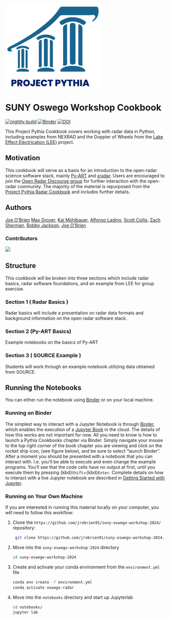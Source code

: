 <img src="thumbnail.png" alt="thumbnail" width="300"/>

# SUNY Oswego Workshop Cookbook

[![nightly-build](https://github.com/ProjectPythia/cookbook-template/actions/workflows/nightly-build.yaml/badge.svg)](https://github.com/ProjectPythia/cookbook-template/actions/workflows/nightly-build.yaml)
[![Binder](https://binder.projectpythia.org/badge_logo.svg)](https://binder.projectpythia.org/v2/gh/ProjectPythia/cookbook-template/main?labpath=notebooks)
[![DOI](https://zenodo.org/badge/475509405.svg)](https://zenodo.org/badge/latestdoi/475509405)

This Project Pythia Cookbook covers working with radar data in Python, including examples from NEXRAD and the Doppler of Wheels from the [Lake Effect Electrication (LEE)](https://data.eol.ucar.edu/project/LEE) project. 

## Motivation

This cookbook will serve as a basis for an introduction to the open-radar science software stack, mainly [Py-ART](https://arm-doe.github.io/pyart/) and [xradar](https://docs.openradarscience.org/projects/xradar/en/stable/#). Users are encouraged to join the [Open Radar Discourse group](https://openradar.discourse.group/) for further interaction with the open-radar community. The majority of the material is repurposed from the [Project Pythia Radar Cookbook](https://projectpythia.org/radar-cookbook/README.html) and includes further details. 

## Authors

[Joe O'Brien](https://github.com/jrobrien91) [Max Grover](https://github.com/mgrover1), [Kai Mühlbauer](https://github.com/kmuehlbauer), [Alfonso Ladino](https://github.com/aladino), [Scott Collis](https://github.com/scollis), [Zach Sherman](https://github.com/zssherman), [Bobby Jackson](https://github.com/rcjackson), [Joe O'Brien](https://github.com/jrobrien91)

### Contributors

<a href="https://github.com/jrobrien91/suny-oswego-workshop-2024/graphs/contributors">
  <img src="https://contrib.rocks/image?repo=jrobrien91/suny-oswego-workshop-2024" />
</a>

## Structure

This cookbook will be broken into three sections which include radar basics, radar software foundations, and an example from LEE for group exercise. 

### Section 1 ( Radar Basics )

Radar basics will include a presentation on radar data formats and background information on the open radar software stack.

### Section 2 (Py-ART Basics)

Example notebooks on the basics of Py-ART

### Section 3 ( SOURCE Example )

Students will work through an example notebook utilizing data obtained from SOURCE. 

## Running the Notebooks

You can either run the notebook using [Binder](https://binder.projectpythia.org/) or on your local machine.

### Running on Binder

The simplest way to interact with a Jupyter Notebook is through
[Binder](https://binder.projectpythia.org/), which enables the execution of a
[Jupyter Book](https://jupyterbook.org) in the cloud. The details of how this works are not
important for now. All you need to know is how to launch a Pythia
Cookbooks chapter via Binder. Simply navigate your mouse to
the top right corner of the book chapter you are viewing and click
on the rocket ship icon, (see figure below), and be sure to select
“launch Binder”. After a moment you should be presented with a
notebook that you can interact with. I.e. you’ll be able to execute
and even change the example programs. You’ll see that the code cells
have no output at first, until you execute them by pressing
{kbd}`Shift`\+{kbd}`Enter`. Complete details on how to interact with
a live Jupyter notebook are described in [Getting Started with
Jupyter](https://foundations.projectpythia.org/foundations/getting-started-jupyter.html).

### Running on Your Own Machine

If you are interested in running this material locally on your computer, you will need to follow this workflow:

1. Clone the `https://github.com/jrobrien91/suny-oswego-workshop-2024/` repository:

   ```bash
    git clone https://github.com/jrobrien91/suny-oswego-workshop-2024.git
   ```

1. Move into the `suny-oswego-workshop-2024` directory
   ```bash
   cd suny-oswego-workshop-2024
   ```
1. Create and activate your conda environment from the `environment.yml` file
   ```bash
   conda env create -f environment.yml
   conda activate oswego-radar
   ```
1. Move into the `notebooks` directory and start up Jupyterlab
   ```bash
   cd notebooks/
   jupyter lab
   ```
